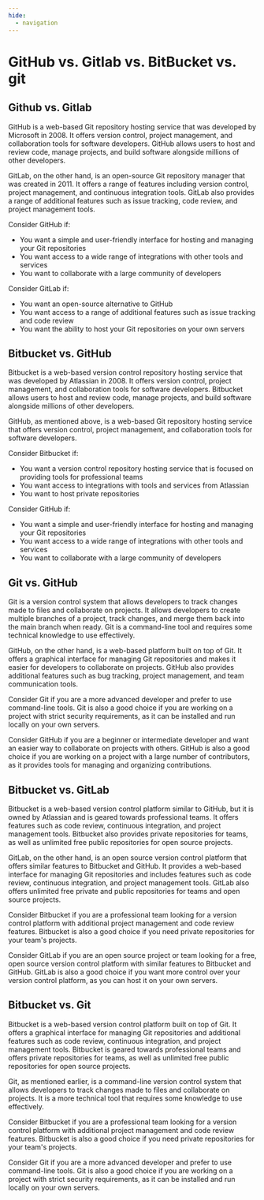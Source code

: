 ```yaml
---
hide:
  - navigation
---
```


# GitHub vs. Gitlab vs. BitBucket vs. git

## Github vs. Gitlab

GitHub is a web-based Git repository hosting service that was developed by Microsoft in 2008. It offers version control, project management, and collaboration tools for software developers. GitHub allows users to host and review code, manage projects, and build software alongside millions of other developers.

GitLab, on the other hand, is an open-source Git repository manager that was created in 2011. It offers a range of features including version control, project management, and continuous integration tools. GitLab also provides a range of additional features such as issue tracking, code review, and project management tools.

Consider GitHub if:

- You want a simple and user-friendly interface for hosting and managing your Git repositories
- You want access to a wide range of integrations with other tools and services
- You want to collaborate with a large community of developers

Consider GitLab if:

- You want an open-source alternative to GitHub
- You want access to a range of additional features such as issue tracking and code review
- You want the ability to host your Git repositories on your own servers

## Bitbucket vs. GitHub

Bitbucket is a web-based version control repository hosting service that was developed by Atlassian in 2008. It offers version control, project management, and collaboration tools for software developers. Bitbucket allows users to host and review code, manage projects, and build software alongside millions of other developers.

GitHub, as mentioned above, is a web-based Git repository hosting service that offers version control, project management, and collaboration tools for software developers.

Consider Bitbucket if:

- You want a version control repository hosting service that is focused on providing tools for professional teams
- You want access to integrations with tools and services from Atlassian
- You want to host private repositories

Consider GitHub if:

- You want a simple and user-friendly interface for hosting and managing your Git repositories
- You want access to a wide range of integrations with other tools and services
- You want to collaborate with a large community of developers

## Git vs. GitHub

Git is a version control system that allows developers to track changes made to files and collaborate on projects. It allows developers to create multiple branches of a project, track changes, and merge them back into the main branch when ready. Git is a command-line tool and requires some technical knowledge to use effectively.

GitHub, on the other hand, is a web-based platform built on top of Git. It offers a graphical interface for managing Git repositories and makes it easier for developers to collaborate on projects. GitHub also provides additional features such as bug tracking, project management, and team communication tools.

Consider Git if you are a more advanced developer and prefer to use command-line tools. Git is also a good choice if you are working on a project with strict security requirements, as it can be installed and run locally on your own servers.

Consider GitHub if you are a beginner or intermediate developer and want an easier way to collaborate on projects with others. GitHub is also a good choice if you are working on a project with a large number of contributors, as it provides tools for managing and organizing contributions.

## Bitbucket vs. GitLab

Bitbucket is a web-based version control platform similar to GitHub, but it is owned by Atlassian and is geared towards professional teams. It offers features such as code review, continuous integration, and project management tools. Bitbucket also provides private repositories for teams, as well as unlimited free public repositories for open source projects.

GitLab, on the other hand, is an open source version control platform that offers similar features to Bitbucket and GitHub. It provides a web-based interface for managing Git repositories and includes features such as code review, continuous integration, and project management tools. GitLab also offers unlimited free private and public repositories for teams and open source projects.

Consider Bitbucket if you are a professional team looking for a version control platform with additional project management and code review features. Bitbucket is also a good choice if you need private repositories for your team's projects.

Consider GitLab if you are an open source project or team looking for a free, open source version control platform with similar features to Bitbucket and GitHub. GitLab is also a good choice if you want more control over your version control platform, as you can host it on your own servers.

## Bitbucket vs. Git

Bitbucket is a web-based version control platform built on top of Git. It offers a graphical interface for managing Git repositories and additional features such as code review, continuous integration, and project management tools. Bitbucket is geared towards professional teams and offers private repositories for teams, as well as unlimited free public repositories for open source projects.

Git, as mentioned earlier, is a command-line version control system that allows developers to track changes made to files and collaborate on projects. It is a more technical tool that requires some knowledge to use effectively.

Consider Bitbucket if you are a professional team looking for a version control platform with additional project management and code review features. Bitbucket is also a good choice if you need private repositories for your team's projects.

Consider Git if you are a more advanced developer and prefer to use command-line tools. Git is also a good choice if you are working on a project with strict security requirements, as it can be installed and run locally on your own servers.







